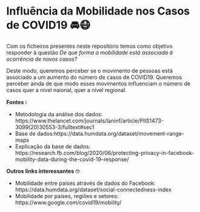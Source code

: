 # Influência da Mobilidade nos Casos de COVID19 🚘😷

Com os ficheiros presentes neste repositório temos como objetivo responder à questão *De que forma a mobilidade está associada à ocorrência de novos casos?* 

Deste modo, queremos perceber se o movimento de pessoas está associado a um aumento do número de casos de COVID19. Queremos perceber ainda de que modo esses movimentos influenciam o número de casos quer a nível naional, quer a nível regional.

**Fontes** ℹ
<ul>
  <li>Metodologia da análise dos dados: https://www.thelancet.com/journals/laninf/article/PIIS1473-3099(20)30553-3/fulltext#sec1</li>
  <li>Base de dados:https://data.humdata.org/dataset/movement-range-maps</li>
  <li>Explicação da base de dados: https://research.fb.com/blog/2020/06/protecting-privacy-in-facebook-mobility-data-during-the-covid-19-response/</li>
</ul>

**Outros links interessantes** 🤓
<ul>
  <li>Mobilidade entre países através de dados do Facebook: https://data.humdata.org/dataset/social-connectedness-index</li>
  <li>Mobilidade por países, regiões e setores: https://www.google.com/covid19/mobility/</li>
</ul> 
  
  
